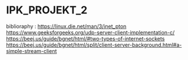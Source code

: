 # IPK_PROJEKT_2
biblioraphy :
https://linux.die.net/man/3/inet_pton
 https://www.geeksforgeeks.org/udp-server-client-implementation-c/
 https://beej.us/guide/bgnet/html/#two-types-of-internet-sockets
  https://beej.us/guide/bgnet/html/split/client-server-background.html#a-simple-stream-client
